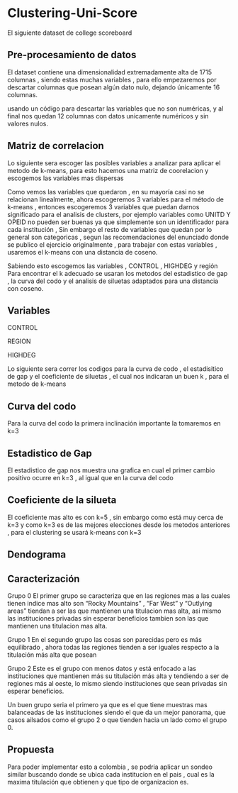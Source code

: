 # Clustering-Uni-Score
El siguiente dataset de college scoreboard


## Pre-procesamiento de datos
El dataset contiene una dimensionalidad extremadamente alta de 1715 columnas , siendo estas muchas variables , para ello empezaremos por descartar columnas que posean algún dato nulo, dejando únicamente 16 columnas.

usando un código para descartar las variables que no son numéricas, y al final nos quedan 12 columnas con datos unicamente numéricos y sin valores nulos.


## Matriz de correlacion
Lo siguiente sera escoger las posibles variables a analizar para aplicar el metodo de k-means, para esto hacemos una matriz de coorelacion y escogemos las variables mas dispersas







Como vemos las variables que quedaron  , en su mayoría casi no se relacionan linealmente, ahora escogeremos 3 variables para el método de k-means , entonces escogeremos 3 variables que puedan darnos significado para el analisis de clusters, por ejemplo variables como UNITD Y OPEID no pueden ser buenas ya que simplemente son un identificador para cada institución , Sin embargo el resto de variables que quedan por lo general son categoricas , segun las recomendaciones del enunciado donde se publico el ejercicio originalmente , para trabajar con estas variables , usaremos el k-means con una distancia de coseno.

Sabiendo esto escogemos las variables , CONTROL , HIGHDEG y región
Para encontrar el k adecuado se usaran los metodos del estadistico de gap , la curva del codo y el analisis de siluetas adaptados para una distancia con coseno.





## Variables

CONTROL

REGION

HIGHDEG

Lo siguiente sera correr los codigos para la curva de codo , el estadisitico de gap y el coeficiente de siluetas , el cual nos indicaran un buen k , para el metodo de k-means
## Curva del codo

Para la curva del codo la primera inclinación importante la tomaremos en k=3



## Estadistico de Gap
El estadistico de gap nos muestra una grafica en cual el primer cambio positivo ocurre en k=3 , al igual que en la curva del codo



## Coeficiente de la silueta 
El coeficiente mas alto es con k=5 , sin embargo como está muy cerca de k=3 y como k=3 es de las mejores elecciones desde los metodos anteriores , para el clustering se usará k-means con k=3 


## Dendograma 


## Caracterización
Grupo 0
El primer grupo se caracteriza que en las regiones mas a las cuales tienen indice mas alto son “Rocky Mountains” , “Far West” y “Outlying areas” tiendan a ser las que mantienen una titulacion mas alta, asi mismo las instituciones privadas sin esperar beneficios tambien son las que mantienen una titulacion mas alta.

Grupo 1
En el segundo grupo las cosas son parecidas pero es más equilibrado , ahora todas las regiones tienden a ser iguales respecto a la titulación más alta que posean 


Grupo 2
Este es el grupo con menos datos y está enfocado a las instituciones que mantienen más su titulación más alta y tendiendo a ser de regiones más al oeste, lo mismo siendo instituciones que sean privadas sin esperar beneficios.


Un buen grupo seria el primero ya que es el que tiene muestras mas balanceadas de las instituciones siendo el que da un mejor panorama, que casos ailsados como el grupo 2 o que tienden hacia un lado como el grupo 0.

## Propuesta
Para poder implementar esto a colombia , se podria aplicar un sondeo similar buscando donde se ubica cada institucion en el pais , cual es la maxima titulación que obtienen y que tipo de organizacion es.
